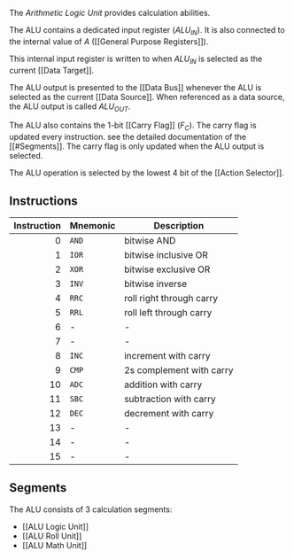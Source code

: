 The _Arithmetic Logic Unit_ provides calculation abilities.

The ALU contains a dedicated input register ($ALU_{IN}$). It is also connected to the internal value of $A$ ([[General Purpose Registers]]).

This internal input register is written to when $ALU_{IN}$ is selected as the current [[Data Target]].

The ALU output is presented to the [[Data Bus]] whenever the ALU is selected as the current [[Data Source]]. When referenced as a data source, the ALU output is called $ALU_{OUT}$.

The ALU also contains the 1-bit [[Carry Flag]] ($F_C$). The carry flag is updated every instruction. see the detailed documentation of the [[#Segments]]. The carry flag is only updated when the ALU output is selected.

The ALU operation is selected by the lowest 4 bit of the [[Action Selector]].

## Instructions

| Instruction | Mnemonic | Description              |
| ----------: | -------- | ------------------------ |
|           0 | `AND`    | bitwise AND              |
|           1 | `IOR`    | bitwise inclusive OR     |
|           2 | `XOR`    | bitwise exclusive OR     |
|           3 | `INV`    | bitwise inverse          |
|           4 | `RRC`    | roll right through carry |
|           5 | `RRL`    | roll left through carry  |
|           6 | -        | -                        |
|           7 | -        | -                        |
|           8 | `INC`    | increment with carry     |
|           9 | `CMP`    | 2s complement with carry |
|          10 | `ADC`    | addition with carry      |
|          11 | `SBC`    | subtraction with carry   |
|          12 | `DEC`    | decrement with carry     |
|          13 | -        | -                        |
|          14 | -        | -                        |
|          15 | -        | -                        |
## Segments

The ALU consists of 3 calculation segments:
* [[ALU Logic Unit]]
* [[ALU Roll Unit]]
* [[ALU Math Unit]]


